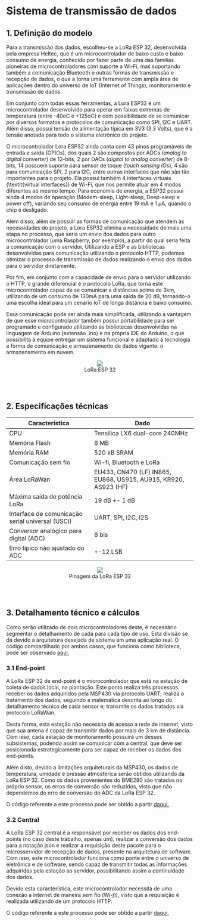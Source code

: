 # Sistema de transmissão de dados

## 1. Definição do modelo

Para a transmissão dos dados, escolheu-se a LoRa ESP 32, desenvolvida pela empresa Heltec, que é um microcontrolador de baixo custo e baixo consumo de energia, conhecido por fazer parte de uma das famílias pioneiras de microcontroladores com suporte a Wi-Fi, mas suportando também a comunicação Bluetooth e outras formas de transmissão e recepção de dados, o que a torna uma ferramente com ampla área de aplicações dentro do universo de IoT (Internet of Things), monitoramento e transmissão de dados.

Em conjunto com todas essas ferramentas, a Lora ESP32 é um microcontrolador desenvolvido para operar em faixas extremas de temperatura (entre -40oC e +125oC) e com possibilidade de se comunicar por diversos formatos e protocolos de comunicação como SPI, I2C e UART. Além disso, possui tensão de alimentação típica em 3V3 (3.3 Volts), que é a tensão anotada para todo o sistema eletrônico do projeto.

O microcontrolador Lora ESP32 ainda conta com 43 pinos programáveis de entrada e saída (GPIOs), dos quais 2 são compostos por ADCs (_analog to digital converter_) de 12-bits, 2 por DACs (_digital to analog converter_) de 8-bits, 14 possuem suporte para sensor de toque (_touch sensing IOs_), 4 são para comunicação SPI, 2 para I2C, entre outras interfaces que não são tão importantes para o projeto. Ela possui também 4 interfaces virtuais (\textit{virtual interfaces}) de Wi-Fi,
que nos permite atuar em 4 modos diferentes ao mesmo tempo. Para economia de energia, a ESP32 possui ainda 4 modos de operação (Modem-sleep, Light-sleep, Deep-sleep e power off), variando seu consumo de energia entre 19 mA e 1 $\mu$A, quando o chip é desligado.

Além disso, além de possuir as formas de comunicação que atendem às necessidades do projeto, a Lora ESP32 elimina a necessidade de mais uma etapa no processo, que seria um envio dos dados para outro microcontrolador (uma Raspberry, por exemplo), a partir do qual seria feita a comunicação com o servidor. Utilizando a ESP e as bibliotecas desenvolvidas para comunicação utilizando o protocolo HTTP, podemos otimizar o processo de transmissão de dados realizando o envio dos dados para o servidor diretamente.

Por fim, em conjunto com a capacidade de envio para o servidor utilizando o HTTP, o grande diferencial é o protocolo LoRa, que torna este microcontrolador capaz de se comunicar a distâncias acima de 3km, utilizando de um consumo de 130mA para uma saída de 20 dB, tornando-o uma escolha ideal para um cenário IoT de longa distância e baixo consumo.

Essa comunicação pode ser ainda mais simplificada, utilizando a vantagem de que esse microcontrolador também possui portabilidade para ser programado e configurado utilizando as bibliotecas desenvolvidas na linguagem de Arduino (extensão .ino) e na própria IDE do Arduino, o que possibilita à equipe entregar um sistema funcional e adaptado à tecnologia e forma de comunicação e armazenamento de dados vigente: o armazenamento em nuvem.

<center>
<figure>
  <img src="/SmartVit/docs/Eletronica/imgs_eletronica/lora%20esp32.jpg"  />
  <figcaption>
      LoRa ESP 32
  </figcaption>
</figure>
</center>
<br>
<br>

## 2. Especificações técnicas

|Característica|Dado|
|-|-|
|CPU|Tensilica LX6 dual-core 240MHz|
|Memória Flash|8 MB|
|Memória RAM|520 kB SRAM|
|Comunicação sem fio|Wi-fi, Bluetooth e LoRa|
|Área LoRaWan|EU433, CN470 (LF) IN865, EU868, US915, AU915, KR920, AS923 (HF)|
|Máxima saída de potência LoRa|19 dB +- 1 dB|
|Interface de comunicação serial universal (USCI)|UART, SPI, I2C, I2S|
|Conversor analógico para digital (ADC)|8 bis|
|Erro típico não ajustado do ADC|+-12 LSB|

<center>
<figure>
  <img src="/SmartVit/docs/Eletronica/imgs_eletronica/Esp32%20LoraWan.jpg"  />
  <figcaption>
      Pinagem da LoRa ESP 32
  </figcaption>
</figure>
</center>
<br>
<br>

## 3. Detalhamento técnico e cálculos

Como serão utilizado de dois microcontroladores deste, é necessário segmentar o detalhamento de cada para cada tipo de uso. Esta divisão se dá devido a arquitetura desejada de sistema em uma aplicação real. O código compartilhado por ambos casos, que funciona como biblioteca, pode ser observado [aqui.](https://github.com/PI2-viticultura/SmartVit-electronic-module/blob/master/lora_ESP_32/SmartVit_lora.h)

### 3.1 End-point

A LoRa ESP 32 de end-point é o microcontrolador que está na estação de coleta de dados local, na plantação. Este ponto realiza três processos: receber os dados adquiridos pela MSP430 via protocolo UART; realiza o tratamento dos dados, seguindo a matemática descrita ao longo do detalhamento técnico de cada sensor e; transmite os dados tratados via protocolo LoRaWan. 

Desta forma, esta estação não necessita de acesso a rede de internet, visto que sua antena é capaz de transmitir dados por mais de 3 km de distância. Com isso, cada estação de monitoramento possuirá um desses subsistemas, podendo assim se comunicar com a central, que deve ser posicionada estrategicamente para ser capaz de receber os dados dos end-points.

Além disto, devido a limitações arquiteturais da MSP430, os dados de temperatura, umidade e pressão atmosférica serão obtidos utilizando da LoRa ESP 32. Como os dados provenientes do BME280 são tratados no próprio sensor, os erros de conversão são reduzidos, visto que não dependemos do erro de conversão do ADC da LoRa ESP 32.  

O código referente a este processo pode ser obtido a partir [daqui.](https://github.com/PI2-viticultura/SmartVit-electronic-module/blob/master/lora_ESP_32/lora_sender/lora_sender.ino)

### 3.2 Central

A LoRa ESP 32 central é a responsável por receber os dados dos end-points (no caso deste trabalho, apenas um), realizar a conversão dos dados para a notação json e realizar a requisição deste pacote para o microsservidor de recepção de dados, presente na arquitetura de software. Com isso, este microcontrolador funciona como ponte entre o universo de eletrônica e de software, sendo capaz de transmitir todas as informações adquiridas pela estação ao servidor, possibilitando assim a continuidade dos dados.

Devido esta característica, este microcontrolador necessita de uma conexão a internet de maneira sem fio (_Wi-fi_), visto que a requisição é realizada utilizando de um protocolo HTTP.

O código referente a este processo pode ser obtido a partir [daqui.](https://github.com/PI2-viticultura/SmartVit-electronic-module/blob/master/lora_ESP_32/lora_receiver/lora_receiver.ino)
